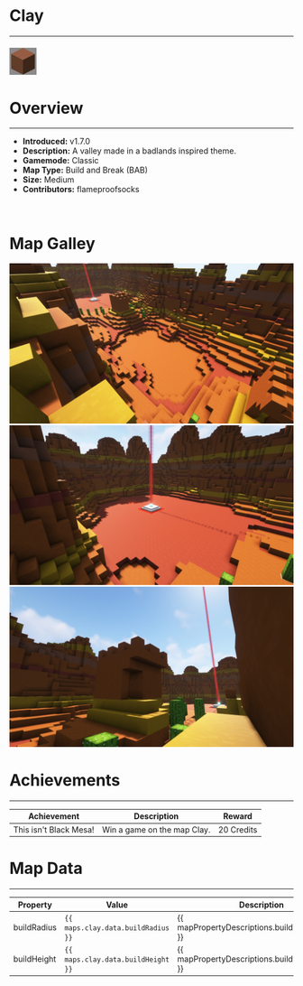 <!-- replace _map_ with the actual map name -->
<!-- change gamemode type for the Map data description  -->
# Clay

***

#### ![clayicon](../assets/maps/clay/clay-icon.jpg)

# Overview
***
- **Introduced:** v1.7.0
- **Description:** A valley made in a badlands inspired theme.
- **Gamemode:** Classic
- **Map Type:** Build and Break (BAB)
- **Size:** Medium
- **Contributors:** flameproofsocks

<br />  

# Map Galley
![Clay - Middle](../assets/maps/clay/clay-middle.jpg '')
![Clay - Beacon](../assets/maps/clay/clay-beacon.jpg '')
![Clay - Tower](../assets/maps/clay/clay-tower.jpg '')

# Achievements
***

| Achievement | Description | Reward |
| ----- | ----- | ------ |
| This isn't Black Mesa! | Win a game on the map Clay. | 20 Credits |



# Map Data
***

| Property | Value | Description |
| ----------- | ----------- | ------ |
| buildRadius |`{{ maps.clay.data.buildRadius }}`| {{ mapPropertyDescriptions.buildRadius.classic }} |
| buildHeight |`{{ maps.clay.data.buildHeight }}`| {{ mapPropertyDescriptions.buildHeight.classic }} |